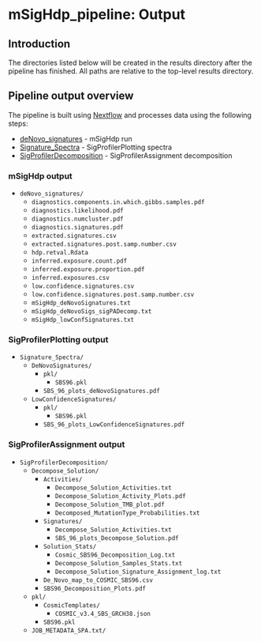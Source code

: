 # mSigHdp_pipeline: Output

## Introduction

The directories listed below will be created in the results directory after the pipeline has finished. All paths are relative to the top-level results directory.


## Pipeline output overview

The pipeline is built using [Nextflow](https://www.nextflow.io/) and processes data using the following steps:

- [deNovo_signatures](#deNovo_signatures) - mSigHdp run
- [Signature_Spectra](#Signature_Spectra) - SigProfilerPlotting spectra
- [SigProfilerDecomposition](#SigProfilerDecomposition) - SigProfilerAssignment decomposition

### mSigHdp output
- `deNovo_signatures/`
  - `diagnostics.components.in.which.gibbs.samples.pdf`
  - `diagnostics.likelihood.pdf`
  - `diagnostics.numcluster.pdf`
  - `diagnostics.signatures.pdf`
  - `extracted.signatures.csv`
  - `extracted.signatures.post.samp.number.csv`
  - `hdp.retval.Rdata`
  - `inferred.exposure.count.pdf`
  - `inferred.exposure.proportion.pdf` 
  - `inferred.exposures.csv`
  - `low.confidence.signatures.csv`
  - `low.confidence.signatures.post.samp.number.csv`
  - `mSigHdp_deNovoSignatures.txt`
  - `mSigHdp_deNovoSigs_sigPADecomp.txt`
  - `mSigHdp_lowConfSignatures.txt`

### SigProfilerPlotting output
- `Signature_Spectra/`
  - `DeNovoSignatures/`
    - `pkl/`
      - `SBS96.pkl`
    - `SBS_96_plots_deNovoSignatures.pdf`
  - `LowConfidenceSignatures/`
    - `pkl/`
      - `SBS96.pkl`
    - `SBS_96_plots_LowConfidenceSignatures.pdf`

### SigProfilerAssignment output
- `SigProfilerDecomposition/`
  - `Decompose_Solution/`
    - `Activities/`
      - `Decompose_Solution_Activities.txt`
      - `Decompose_Solution_Activity_Plots.pdf`
      - `Decompose_Solution_TMB_plot.pdf`
      - `Decomposed_MutationType_Probabilities.txt`
    - `Signatures/`
      - `Decompose_Solution_Activities.txt`
      - `SBS_96_plots_Decompose_Solution.pdf`
    - `Solution_Stats/`
      - `Cosmic_SBS96_Decomposition_Log.txt`
      - `Decompose_Solution_Samples_Stats.txt`
      - `Decompose_Solution_Signature_Assignment_log.txt`
    - `De_Novo_map_to_COSMIC_SBS96.csv`
    - `SBS96_Decomposition_Plots.pdf`     
  - `pkl/`
    - `CosmicTemplates/`
      - `COSMIC_v3.4_SBS_GRCH38.json`
    - `SBS96.pkl`
  - `JOB_METADATA_SPA.txt/`